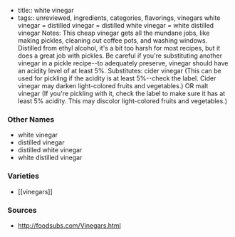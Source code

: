 - title:: white vinegar
- tags:: unreviewed, ingredients, categories, flavorings, vinegars
white vinegar = distilled vinegar = distilled white vinegar = white distilled vinegar Notes: This cheap vinegar gets all the mundane jobs, like making pickles, cleaning out coffee pots, and washing windows. Distilled from ethyl alcohol, it's a bit too harsh for most recipes, but it does a great job with pickles. Be careful if you're substituting another vinegar in a pickle recipe--to adequately preserve, vinegar should have an acidity level of at least 5%. Substitutes: cider vinegar (This can be used for pickling if the acidity is at least 5%--check the label. Cider vinegar may darken light-colored fruits and vegetables.) OR malt vinegar (If you're pickling with it, check the label to make sure it has at least 5% acidity. This may discolor light-colored fruits and vegetables.)

### Other Names

* white vinegar
* distilled vinegar
* distilled white vinegar
* white distilled vinegar

### Varieties

* [[vinegars]]

### Sources
* http://foodsubs.com/Vinegars.html
